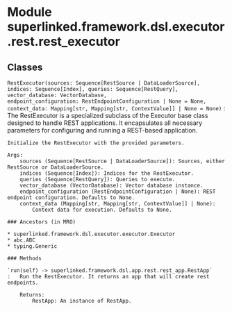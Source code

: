 Module superlinked.framework.dsl.executor.rest.rest_executor
============================================================

Classes
-------

`RestExecutor(sources: Sequence[RestSource | DataLoaderSource], indices: Sequence[Index], queries: Sequence[RestQuery], vector_database: VectorDatabase, endpoint_configuration: RestEndpointConfiguration | None = None, context_data: Mapping[str, Mapping[str, ContextValue]] | None = None)`
:   The RestExecutor is a specialized subclass of the Executor base class designed to handle REST applications.
    It encapsulates all necessary parameters for configuring and running a REST-based application.
    
    Initialize the RestExecutor with the provided parameters.
    
    Args:
        sources (Sequence[RestSource | DataLoaderSource]): Sources, either RestSource or DataLoaderSource.
        indices (Sequence[Index]): Indices for the RestExecutor.
        queries (Sequence[RestQuery]): Queries to execute.
        vector_database (VectorDatabase): Vector database instance.
        endpoint_configuration (RestEndpointConfiguration | None): REST endpoint configuration. Defaults to None.
        context_data (Mapping[str, Mapping[str, ContextValue]] | None):
            Context data for execution. Defaults to None.

    ### Ancestors (in MRO)

    * superlinked.framework.dsl.executor.executor.Executor
    * abc.ABC
    * typing.Generic

    ### Methods

    `run(self) ‑> superlinked.framework.dsl.app.rest.rest_app.RestApp`
    :   Run the RestExecutor. It returns an app that will create rest endpoints.
        
        Returns:
            RestApp: An instance of RestApp.